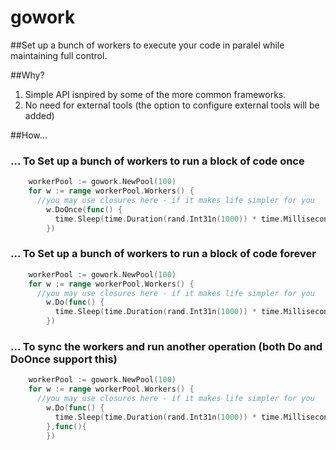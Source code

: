 # gowork

##Set up a bunch of workers to execute your code in paralel while maintaining full control.

##Why?
1. Simple API isnpired by some of the more common frameworks.
1. No need for external tools (the option to configure external tools will be added)

##How...

### ... To Set up a bunch of workers to run a block of code once
```go
	workerPool := gowork.NewPool(100)
	for w := range workerPool.Workers() {
	  //you may use closures here - if it makes life simpler for you
		w.DoOnce(func() {
		  time.Sleep(time.Duration(rand.Int31n(1000)) * time.Millisecond)
		})
```

### ... To Set up a bunch of workers to run a block of code forever

```go
	workerPool := gowork.NewPool(100)
	for w := range workerPool.Workers() {
	  //you may use closures here - if it makes life simpler for you
		w.Do(func() {
		  time.Sleep(time.Duration(rand.Int31n(1000)) * time.Millisecond)
		})
```


### ... To sync the workers and run another operation (both Do and DoOnce support this)

```go
	workerPool := gowork.NewPool(100)
	for w := range workerPool.Workers() {
	  //you may use closures here - if it makes life simpler for you
		w.Do(func() {
		  time.Sleep(time.Duration(rand.Int31n(1000)) * time.Millisecond)
		},func(){
		})
```

